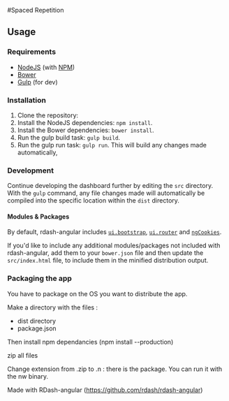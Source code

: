 #Spaced Repetition

## Usage
### Requirements
* [NodeJS](http://nodejs.org/) (with [NPM](https://www.npmjs.org/))
* [Bower](http://bower.io)
* [Gulp](http://gulpjs.com) (for dev)

### Installation
1. Clone the repository:
2. Install the NodeJS dependencies: `npm install`.
3. Install the Bower dependencies: `bower install`.
4. Run the gulp build task: `gulp build`.
5. Run the gulp run task: `gulp run`. This will build any changes made automatically,

### Development
Continue developing the dashboard further by editing the `src` directory. With the `gulp` command, any file changes made will automatically be compiled into the specific location within the `dist` directory.

#### Modules & Packages
By default, rdash-angular includes [`ui.bootstrap`](http://angular-ui.github.io/bootstrap/), [`ui.router`](https://github.com/angular-ui/ui-router) and [`ngCookies`](https://docs.angularjs.org/api/ngCookies). 

If you'd like to include any additional modules/packages not included with rdash-angular, add them to your `bower.json` file and then update the `src/index.html` file, to include them in the minified distribution output.


### Packaging the app

You have to package on the OS you want to distribute the app.

Make a directory with the files : 
* dist directory
* package.json

Then install npm dependancies (npm install --production)

zip all files

Change extension from .zip to .n : there is the package.
You can run it with the nw binary.

Made with RDash-angular (https://github.com/rdash/rdash-angular)
